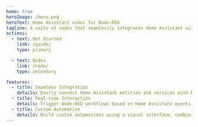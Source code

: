 ```yaml
---
home: true
heroImage: /hero.png
heroText: Home Assistant nodes for Node-RED
tagline: A suite of nodes that seamlessly integrates Home Assistant with Node-RED.
actions:
  - text: Get Started
    link: /guide/
    type: primary

  - text: Nodes
    link: /node/
    type: secondary

features:
  - title: Seamless Integration
    details: Easily connect Home Assistant entities and services with Node-RED flows.
  - title: Real-time Interaction
    details: Trigger Node-RED workflows based on Home Assistant events, states, and services.
  - title: Custom Automation
    details: Build custom automations using a visual interface, combining Home Assistant's capabilities with Node-RED's powerful logic nodes.
---
```

